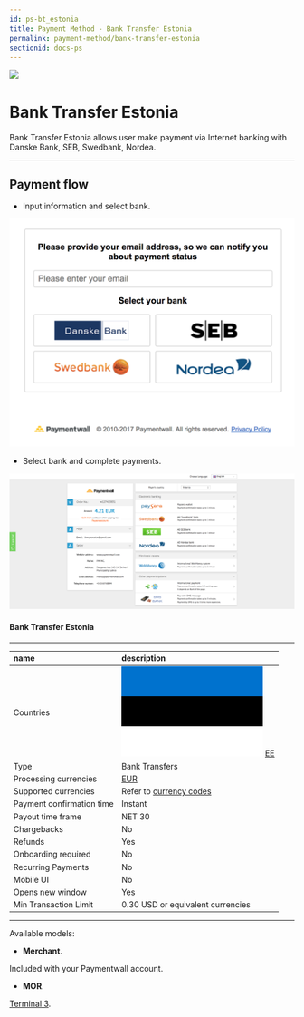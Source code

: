 ```yaml
---
id: ps-bt_estonia
title: Payment Method - Bank Transfer Estonia
permalink: payment-method/bank-transfer-estonia
sectionid: docs-ps
---
```


<div class="docs-ps-header">
    <div class="docs-ps-logo">
        <img src="https://api.paymentwall.com/images/ps_logos/pm_btestonia.png">
    </div>
    <h1>Bank Transfer Estonia</h1>
</div>

<div class="docs-ps-body" markdown="1">

<div class="docs-ps-instructions" markdown="1">

Bank Transfer Estonia allows user make payment via Internet banking with Danske Bank, SEB, Swedbank, Nordea.

*** 

## Payment flow

* Input information and select bank.

<div class="docs-img docs-medium-img">
    <img src="/textures/pic/payment-system/bank-transfer/bt-estonia/bt_estonia_preset.png">
</div>

* Select bank and complete payments.

<div class="docs-img">
    <img src="/textures/pic/payment-system/bank-transfer/bt-estonia/bt_estonia_select.png">
</div>

</div>

<div class="docs-ps-attributes" markdown="1">
<div class="docs-ps-attributes-body" markdown="1">

#### Bank Transfer Estonia

***

|name|description|
|:--|:--|
|Countries| <img class="flags" src="/textures/pic/flags/europe/estonia.png"> [EE](https://en.wikipedia.org/wiki/Estonia)|
|Type|Bank Transfers|
|Processing currencies|[EUR](https://en.wikipedia.org/wiki/Euro)|
|Supported currencies| Refer to [currency codes](/reference/currencies)|
|Payment confirmation time|Instant|
|Payout time frame| NET 30|
|Chargebacks|No|
|Refunds|Yes|
|Onboarding required| No|
|Recurring Payments|No|
|Mobile UI|No|
|Opens new window|Yes|
|Min Transaction Limit|0.30 USD or equivalent currencies|

***

Available models:

* **Merchant**. 

Included with your Paymentwall account.

* **MOR**. 

[Terminal 3](https://www.terminal3.com/).

</div>
</div>

</div>